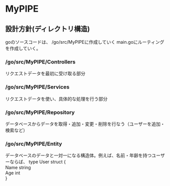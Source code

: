 # MyPIPE
## 設計方針(ディレクトリ構造)
goのソースコードは、 /go/src/MyPIPEに作成していく
main.goにルーティングを作成していく。
### /go/src/MyPIPE/Controllers
リクエストデータを最初に受け取る部分

### /go/src/MyPIPE/Services
リクエストデータを使い、具体的な処理を行う部分

### /go/src/MyPIPE/Repository
データベースからデータを取得・追加・変更・削除を行なう（ユーザーを追加・検索など）

### /go/src/MyPIPE/Entity
データベースのデータと一対一になる構造体。例えば、名前・年齢を持つユーザーならば、
type User struct {  
  Name string  
  Age int  
}  
